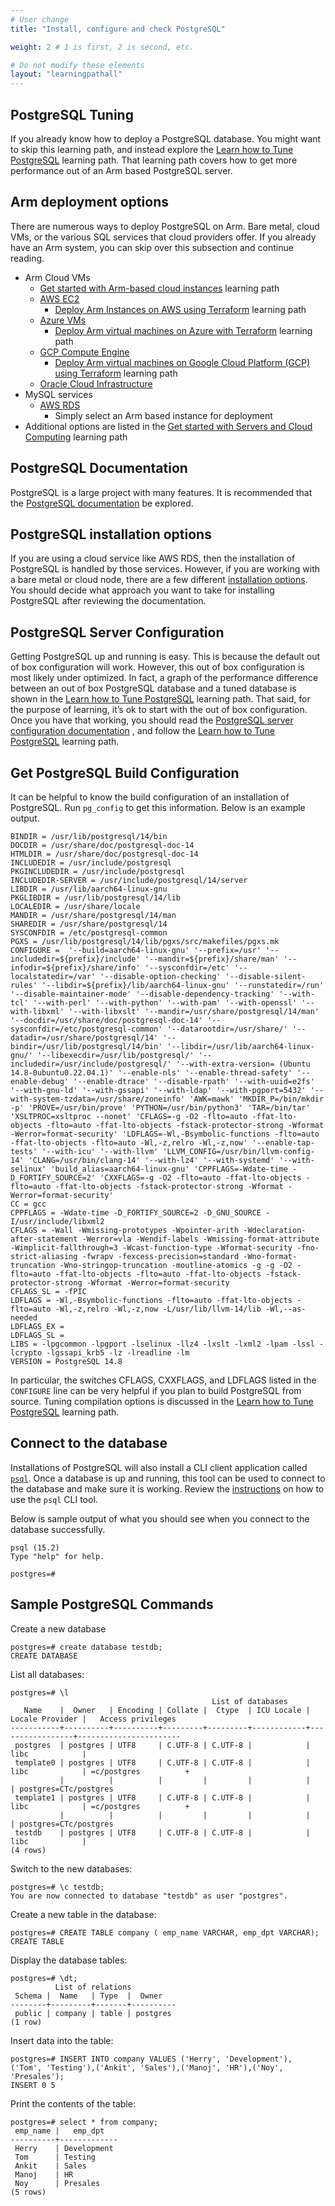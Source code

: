 ```yaml
---
# User change
title: "Install, configure and check PostgreSQL"

weight: 2 # 1 is first, 2 is second, etc.

# Do not modify these elements
layout: "learningpathall"
---
```


##  PostgreSQL Tuning

If you already know how to deploy a PostgreSQL database. You might want to skip this learning path, and instead explore the [Learn how to Tune PostgreSQL](/learning-paths/servers-and-cloud-computing/postgresql_tune/) learning path. That learning path covers how to get more performance out of an Arm based PostgreSQL server.

## Arm deployment options

There are numerous ways to deploy PostgreSQL on Arm. Bare metal, cloud VMs, or the various SQL services that cloud providers offer. If you already have an Arm system, you can skip over this subsection and continue reading.

* Arm Cloud VMs
  * [Get started with Arm-based cloud instances](/learning-paths/servers-and-cloud-computing/csp) learning path
  * [AWS EC2](https://aws.amazon.com/ec2/)
    * [Deploy Arm Instances on AWS using Terraform](/learning-paths/servers-and-cloud-computing/aws-terraform) learning path
  * [Azure VMs](https://azure.microsoft.com/en-us/products/virtual-machines/)
    * [Deploy Arm virtual machines on Azure with Terraform](/learning-paths/servers-and-cloud-computing/azure-terraform) learning path
  * [GCP Compute Engine](https://cloud.google.com/compute)
    * [Deploy Arm virtual machines on Google Cloud Platform (GCP) using Terraform](/learning-paths/servers-and-cloud-computing/gcp) learning path
  * [Oracle Cloud Infrastructure](https://www.oracle.com/cloud/)
* MySQL services
  * [AWS RDS](https://aws.amazon.com/rds)
    * Simply select an Arm based instance for deployment
* Additional options are listed in the [Get started with Servers and Cloud Computing](/learning-paths/servers-and-cloud-computing/intro) learning path

##  PostgreSQL Documentation

PostgreSQL is a large project with many features. It is recommended that the [PostgreSQL documentation](https://www.postgresql.org/docs/current/index.html) be explored.

## PostgreSQL installation options

If you are using a cloud service like AWS RDS, then the installation of PostgreSQL is handled by those services. However, if you are working with a bare metal or cloud node, there are a few different [installation options](https://www.postgresql.org/docs/current/install-binaries.html). You should decide what approach you want to take for installing PostgreSQL after reviewing the documentation.

## PostgreSQL Server Configuration

Getting PostgreSQL up and running is easy. This is because the default out of box configuration will work. However, this out of box configuration is most likely under optimized. In fact, a graph of the performance difference between an out of box PostgreSQL database and a tuned database is shown in the [Learn how to Tune PostgreSQL](/learning-paths/servers-and-cloud-computing/postgresql_tune/tuning) learning path. That said, for the purpose of learning, it’s ok to start with the out of box configuration. Once you have that working, you should read the [PostgreSQL server configuration documentation](https://www.postgresql.org/docs/current/index.html) , and follow the [Learn how to Tune PostgreSQL](/learning-paths/servers-and-cloud-computing/postgresql_tune/) learning path.

## Get PostgreSQL Build Configuration

It can be helpful to know the build configuration of an installation of PostgreSQL. Run `pg_config` to get this information. Below is an example output.

```
BINDIR = /usr/lib/postgresql/14/bin
DOCDIR = /usr/share/doc/postgresql-doc-14
HTMLDIR = /usr/share/doc/postgresql-doc-14
INCLUDEDIR = /usr/include/postgresql
PKGINCLUDEDIR = /usr/include/postgresql
INCLUDEDIR-SERVER = /usr/include/postgresql/14/server
LIBDIR = /usr/lib/aarch64-linux-gnu
PKGLIBDIR = /usr/lib/postgresql/14/lib
LOCALEDIR = /usr/share/locale
MANDIR = /usr/share/postgresql/14/man
SHAREDIR = /usr/share/postgresql/14
SYSCONFDIR = /etc/postgresql-common
PGXS = /usr/lib/postgresql/14/lib/pgxs/src/makefiles/pgxs.mk
CONFIGURE =  '--build=aarch64-linux-gnu' '--prefix=/usr' '--includedir=${prefix}/include' '--mandir=${prefix}/share/man' '--infodir=${prefix}/share/info' '--sysconfdir=/etc' '--localstatedir=/var' '--disable-option-checking' '--disable-silent-rules' '--libdir=${prefix}/lib/aarch64-linux-gnu' '--runstatedir=/run' '--disable-maintainer-mode' '--disable-dependency-tracking' '--with-tcl' '--with-perl' '--with-python' '--with-pam' '--with-openssl' '--with-libxml' '--with-libxslt' '--mandir=/usr/share/postgresql/14/man' '--docdir=/usr/share/doc/postgresql-doc-14' '--sysconfdir=/etc/postgresql-common' '--datarootdir=/usr/share/' '--datadir=/usr/share/postgresql/14' '--bindir=/usr/lib/postgresql/14/bin' '--libdir=/usr/lib/aarch64-linux-gnu/' '--libexecdir=/usr/lib/postgresql/' '--includedir=/usr/include/postgresql/' '--with-extra-version= (Ubuntu 14.8-0ubuntu0.22.04.1)' '--enable-nls' '--enable-thread-safety' '--enable-debug' '--enable-dtrace' '--disable-rpath' '--with-uuid=e2fs' '--with-gnu-ld' '--with-gssapi' '--with-ldap' '--with-pgport=5432' '--with-system-tzdata=/usr/share/zoneinfo' 'AWK=mawk' 'MKDIR_P=/bin/mkdir -p' 'PROVE=/usr/bin/prove' 'PYTHON=/usr/bin/python3' 'TAR=/bin/tar' 'XSLTPROC=xsltproc --nonet' 'CFLAGS=-g -O2 -flto=auto -ffat-lto-objects -flto=auto -ffat-lto-objects -fstack-protector-strong -Wformat -Werror=format-security' 'LDFLAGS=-Wl,-Bsymbolic-functions -flto=auto -ffat-lto-objects -flto=auto -Wl,-z,relro -Wl,-z,now' '--enable-tap-tests' '--with-icu' '--with-llvm' 'LLVM_CONFIG=/usr/bin/llvm-config-14' 'CLANG=/usr/bin/clang-14' '--with-lz4' '--with-systemd' '--with-selinux' 'build_alias=aarch64-linux-gnu' 'CPPFLAGS=-Wdate-time -D_FORTIFY_SOURCE=2' 'CXXFLAGS=-g -O2 -flto=auto -ffat-lto-objects -flto=auto -ffat-lto-objects -fstack-protector-strong -Wformat -Werror=format-security'
CC = gcc
CPPFLAGS = -Wdate-time -D_FORTIFY_SOURCE=2 -D_GNU_SOURCE -I/usr/include/libxml2
CFLAGS = -Wall -Wmissing-prototypes -Wpointer-arith -Wdeclaration-after-statement -Werror=vla -Wendif-labels -Wmissing-format-attribute -Wimplicit-fallthrough=3 -Wcast-function-type -Wformat-security -fno-strict-aliasing -fwrapv -fexcess-precision=standard -Wno-format-truncation -Wno-stringop-truncation -moutline-atomics -g -g -O2 -flto=auto -ffat-lto-objects -flto=auto -ffat-lto-objects -fstack-protector-strong -Wformat -Werror=format-security
CFLAGS_SL = -fPIC
LDFLAGS = -Wl,-Bsymbolic-functions -flto=auto -ffat-lto-objects -flto=auto -Wl,-z,relro -Wl,-z,now -L/usr/lib/llvm-14/lib -Wl,--as-needed
LDFLAGS_EX = 
LDFLAGS_SL = 
LIBS = -lpgcommon -lpgport -lselinux -llz4 -lxslt -lxml2 -lpam -lssl -lcrypto -lgssapi_krb5 -lz -lreadline -lm 
VERSION = PostgreSQL 14.8
```

In particular, the switches CFLAGS, CXXFLAGS, and LDFLAGS listed in the `CONFIGURE` line can be very helpful if you plan to build PostgreSQL from source. Tuning compilation options is discussed in the [Learn how to Tune PostgreSQL](/learning-paths/servers-and-cloud-computing/postgresql_tune/tuning) learning path.

## Connect to the database 

Installations of PostgreSQL will also install a CLI client application called [`psql`](https://www.postgresql.org/docs/current/app-psql.html). Once a database is up and running, this tool can be used to connect to the database and make sure it is working. Review the [instructions](https://www.postgresql.org/docs/15/tutorial-accessdb.html) on how to use the `psql` CLI tool.

Below is sample output of what you should see when you connect to the database successfully.
```console
psql (15.2)
Type "help" for help.

postgres=# 
```

## Sample PostgreSQL Commands

Create a new database

```console
postgres=# create database testdb;
CREATE DATABASE
```

List all databases: 
```console
postgres=# \l
                                             List of databases
   Name    |  Owner   | Encoding | Collate |  Ctype  | ICU Locale | Locale Provider |   Access privileges   
-----------+----------+----------+---------+---------+------------+-----------------+-----------------------
 postgres  | postgres | UTF8     | C.UTF-8 | C.UTF-8 |            | libc            | 
 template0 | postgres | UTF8     | C.UTF-8 | C.UTF-8 |            | libc            | =c/postgres          +
           |          |          |         |         |            |                 | postgres=CTc/postgres
 template1 | postgres | UTF8     | C.UTF-8 | C.UTF-8 |            | libc            | =c/postgres          +
           |          |          |         |         |            |                 | postgres=CTc/postgres
 testdb    | postgres | UTF8     | C.UTF-8 | C.UTF-8 |            | libc            | 
(4 rows)
```

Switch to the new databases:

```console
postgres=# \c testdb;
You are now connected to database "testdb" as user "postgres".
```

Create a new table in the database:
```console
postgres=# CREATE TABLE company ( emp_name VARCHAR, emp_dpt VARCHAR);
CREATE TABLE
```

Display the database tables: 
```console
postgres=# \dt;
          List of relations
 Schema |  Name   | Type  |  Owner   
--------+---------+-------+----------
 public | company | table | postgres
(1 row)
```

Insert data into the table:
```console
postgres=# INSERT INTO company VALUES ('Herry', 'Development'), ('Tom', 'Testing'),('Ankit', 'Sales'),('Manoj', 'HR'),('Noy', 'Presales');
INSERT 0 5
```

Print the contents of the table:
```console
postgres=# select * from company;
 emp_name |   emp_dpt   
----------+-------------
 Herry    | Development
 Tom      | Testing
 Ankit    | Sales
 Manoj    | HR
 Noy      | Presales
(5 rows)
```